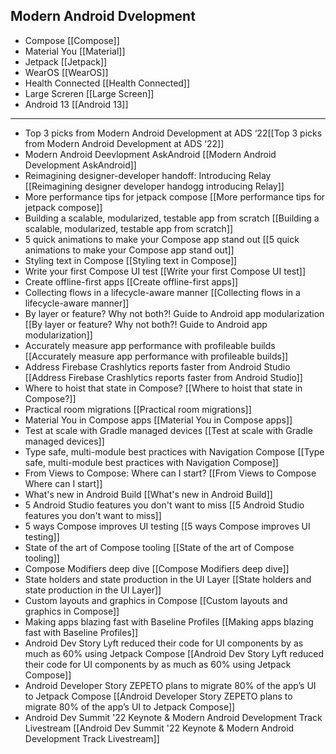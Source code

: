 ## Modern Android Dvelopment
- Compose [[Compose]]
- Material You [[Material]]
- Jetpack [[Jetpack]]
- WearOS [[WearOS]]
- Health Connected [[Health Connected]]
- Large Screren [[Large Screen]]
- Android 13 [[Android 13]]
---
- Top 3 picks from Modern Android Development at ADS ‘22[[Top 3 picks from Modern Android Development at ADS ‘22]]
- Modern Android Deevlopment AskAndroid [[Modern Android Development AskAndroid]]
- Reimagining designer-developer handoff: Introducing Relay [[Reimagining designer developer handogg introducing Relay]]
- More performance tips for jetpack compose [[More performance tips for jetpack compose]]
- Building a scalable, modularized, testable app from scratch [[Building a scalable, modularized, testable app from scratch]]
- 5 quick animations to make your Compose app stand out [[5 quick animations to make your Compose app stand out]]
- Styling text in Compose [[Styling text in Compose]]
- Write your first Compose UI test [[Write your first Compose UI test]]
- Create offline-first apps [[Create offline-first apps]]
- Collecting flows in a lifecycle-aware manner [[Collecting flows in a lifecycle-aware manner]]
- By layer or feature? Why not both?! Guide to Android app modularization [[By layer or feature? Why not both?! Guide to Android app modularization]]
- Accurately measure app performance with profileable builds [[Accurately measure app performance with profileable builds]]
- Address Firebase Crashlytics reports faster from Android Studio [[Address Firebase Crashlytics reports faster from Android Studio]]
- Where to hoist that state in Compose? [[Where to hoist that state in Compose?]]
- Practical room migrations [[Practical room migrations]]
- Material You in Compose apps [[Material You in Compose apps]]
- Test at scale with Gradle managed devices [[Test at scale with Gradle managed devices]]
- Type safe, multi-module best practices with Navigation Compose [[Type safe, multi-module best practices with Navigation Compose]]
- From Views to Compose: Where can I start? [[From Views to Compose Where can I start]]
- What's new in Android Build [[What's new in Android Build]]
- 5 Android Studio features you don't want to miss [[5 Android Studio features you don't want to miss]]
- 5 ways Compose improves UI testing [[5 ways Compose improves UI testing]]
- State of the art of Compose tooling [[State of the art of Compose tooling]]
- Compose Modifiers deep dive [[Compose Modifiers deep dive]]
- State holders and state production in the UI Layer [[State holders and state production in the UI Layer]]
- Custom layouts and graphics in Compose [[Custom layouts and graphics in Compose]]
- Making apps blazing fast with Baseline Profiles [[Making apps blazing fast with Baseline Profiles]]
- Android Dev Story Lyft reduced their code for UI components by as much as 60% using Jetpack Compose [[Android Dev Story Lyft reduced their code for UI components by as much as 60% using Jetpack Compose]]
- Android Developer Story ZEPETO plans to migrate 80% of the app’s UI to Jetpack Compose [[Android Developer Story ZEPETO plans to migrate 80% of the app’s UI to Jetpack Compose]]
- Android Dev Summit '22 Keynote & Modern Android Development Track Livestream [[Android Dev Summit '22 Keynote & Modern Android Development Track Livestream]]